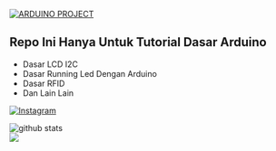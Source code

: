 <a href="#"><img title="ARDUINO PROJECT" src="https://img.shields.io/badge/ARDUINO PROJECT-green?colorA=%23ff0000&colorB=%23017e40&style=for-the-badge"></a>
</p>


## Repo Ini Hanya Untuk Tutorial Dasar Arduino
* Dasar LCD I2C
* Dasar Running Led Dengan Arduino
* Dasar RFID
* Dan Lain Lain
 
<a href="https://www.instagram.com/budilutfii" target="_blank"><img src="https://img.shields.io/badge/Instagram-%23E4405F.svg?&style=flat-square&logo=instagram&logoColor=white" alt="Instagram"></a>

![github stats](https://github-readme-stats.vercel.app/api?username=budilutfii&show_icons=true)
<br>
<img src="https://github-readme-stats.vercel.app/api/top-langs/?username=budilutfii&theme=vue">
